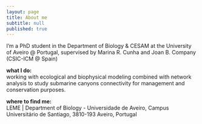 ```yaml
---
layout: page
title: About me
subtitle: null
published: true
---
```

I’m a PhD student in the Department of Biology & CESAM at the University of Aveiro @ Portugal, supervised by Marina R. Cunha and Joan B. Company (CSIC-ICM @ Spain)

**what I do:**  
working with ecological and biophysical modeling combined with network analysis to study submarine canyons connectivity for management and conservation purposes.

**where to find me:**  
LEME | Department of Biology - Universidade de Aveiro, Campus Universitário de Santiago, 3810-193 Aveiro, Portugal
